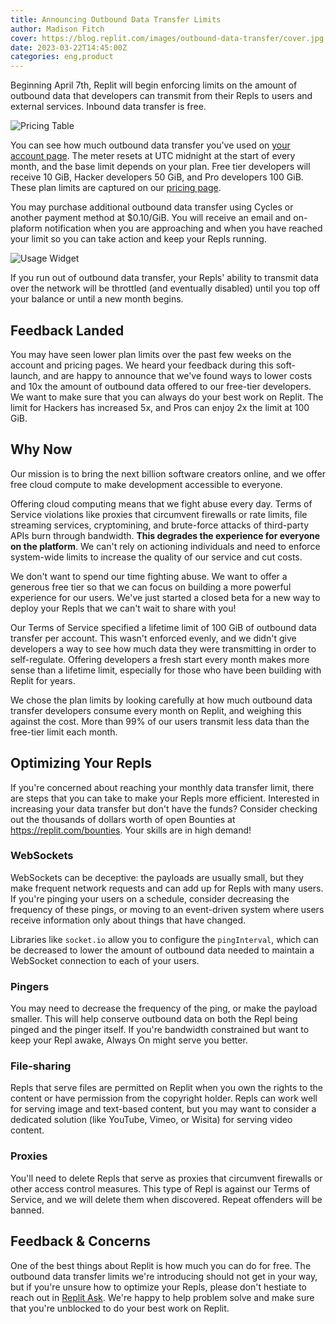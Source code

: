 ```yaml
---
title: Announcing Outbound Data Transfer Limits
author: Madison Fitch
cover: https://blog.replit.com/images/outbound-data-transfer/cover.jpg
date: 2023-03-22T14:45:00Z
categories: eng,product
---
```


Beginning April 7th, Replit will begin enforcing limits on the amount of outbound data that developers can transmit from their Repls to users and external services. Inbound data transfer is free.

![Pricing Table](https://blog.replit.com/images/outbound-data-transfer/pricing-table.png)

You can see how much outbound data transfer you've used on [your account page](https://replit.com/account). The meter resets at UTC midnight at the start of every month, and the base limit depends on your plan. Free tier developers will receive 10 GiB, Hacker developers 50 GiB, and Pro developers 100 GiB. These plan limits are captured on our [pricing page](https://replit.com/site/pricing).

You may purchase additional outbound data transfer using Cycles or another payment method at $0.10/GiB. You will receive an email and on-plaform notification when you are approaching and when you have reached your limit so you can take action and keep your Repls running.

![Usage Widget](https://blog.replit.com/images/outbound-data-transfer/usage-widget.png)

If you run out of outbound data transfer, your Repls' ability to transmit data over the network will be throttled (and eventually disabled) until you top off your balance or until a new month begins.

## Feedback Landed

You may have seen lower plan limits over the past few weeks on the account and pricing pages. We heard your feedback during this soft-launch, and are happy to announce that we've found ways to lower costs and 10x the amount of outbound data offered to our free-tier developers. We want to make sure that you can always do your best work on Replit. The limit for Hackers has increased 5x, and Pros can enjoy 2x the limit at 100 GiB.

## Why Now

Our mission is to bring the next billion software creators online, and we offer free cloud compute to make development accessible to everyone. 

Offering cloud computing means that we fight abuse every day. Terms of Service violations like proxies that circumvent firewalls or rate limits, file streaming services, cryptomining, and brute-force attacks of third-party APIs burn through bandwidth. **This degrades the experience for everyone on the platform**. We can't rely on actioning individuals and need to enforce system-wide limits to increase the quality of our service and cut costs.

We don't want to spend our time fighting abuse. We want to offer a generous free tier so that we can focus on building a more powerful experience for our users. We've just started a closed beta for a new way to deploy your Repls that we can't wait to share with you!

Our Terms of Service specified a lifetime limit of 100 GiB of outbound data transfer per account. This wasn't enforced evenly, and we didn't give developers a way to see how much data they were transmitting in order to self-regulate. Offering developers a fresh start every month makes more sense than a lifetime limit, especially for those who have been building with Replit for years.

We chose the plan limits by looking carefully at how much outbound data transfer developers consume every month on Replit, and weighing this against the cost. More than 99% of our users transmit less data than the free-tier limit each month.

## Optimizing Your Repls

If you're concerned about reaching your monthly data transfer limit, there are steps that you can take to make your Repls more efficient. Interested in increasing your data transfer but don't have the funds? Consider checking out the thousands of dollars worth of open Bounties at https://replit.com/bounties. Your skills are in high demand!

### WebSockets

WebSockets can be deceptive: the payloads are usually small, but they make frequent network requests and can add up for Repls with many users. If you're pinging your users on a schedule, consider decreasing the frequency of these pings, or moving to an event-driven system where users receive information only about things that have changed.

Libraries like `socket.io` allow you to configure the `pingInterval`, which can be decreased to lower the amount of outbound data needed to maintain a WebSocket connection to each of your users.

### Pingers

You may need to decrease the frequency of the ping, or make the payload smaller. This will help conserve outbound data on both the Repl being pinged and the pinger itself. If you're bandwidth constrained but want to keep your Repl awake, Always On might serve you better.

### File-sharing

Repls that serve files are permitted on Replit when you own the rights to the content or have permission from the copyright holder. Repls can work well for serving image and text-based content, but you may want to consider a dedicated solution (like YouTube, Vimeo, or Wisita) for serving video content.

### Proxies

You'll need to delete Repls that serve as proxies that circumvent firewalls or other access control measures. This type of Repl is against our Terms of Service, and we will delete them when discovered. Repeat offenders will be banned.

## Feedback & Concerns

One of the best things about Replit is how much you can do for free. The outbound data transfer limits we're introducing should not get in your way, but if you're unsure how to optimize your Repls, please don't hestiate to reach out in [Replit Ask](https://ask.replit.com/). We're happy to help problem solve and make sure that you're unblocked to do your best work on Replit.